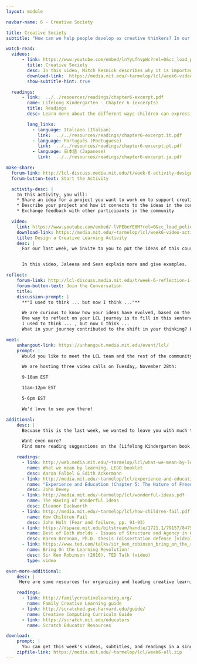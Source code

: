 ```yaml
---
layout: module

navbar-name: 6 - Creative Society

title: Creative Society
subtitle: "How can we help people develop as creative thinkers? In our last week, we explore strategies and motivations for supporting and expanding opportunities for creative learning. We invite you to share a project idea and reflect back on your journey as a creative learner."

watch-read:
  videos:
      - link: https://www.youtube.com/embed/lnYyLfhvpWc?rel=0&cc_load_policy=1
        title: Creative Society
        desc: In this video, Mitch Resnick describes why it is important to support people develop as creative thinkers in today's fast-changing society, and shares ideas on how to bring the spirit of kindergarten to children of all ages, and all backgrounds.
        download-link:  https://media.mit.edu/~tarmelop/lcl/week6-video-society.zip
        show-subtitle-hint: true

  readings:
      - link:  ../../resources/readings/chapter6-excerpt.pdf
        name: Lifelong Kindergarten - Chapter 6 (excerpts)
        title: Readings
        desc: Learn more about the different ways children can express themselves, and some tips on how to cultivate creativity.

        lang_links:
          - language: Italiano (Italian)
            link:  ../../resources/readings/chapter6-excerpt.it.pdf
          - language: Português (Portuguese)
            link:  ../../resources/readings/chapter6-excerpt.pt.pdf
          - language: 日本語 (Japanese)
            link:  ../../resources/readings/chapter6-excerpt.ja.pdf

make-share:
  forum-link: http://lcl-discuss.media.mit.edu/t/week-6-activity-design-a-creative-learning-experience/547
  forum-button-text: Start the Activity

  activity-desc: |
    In this activity, you will:
    * Share an idea for a project you want to work on to support creative learning
    * Describe your project and how it connects to the ideas in the course
    * Exchange feedback with other participants in the community

  video:
    link: https://www.youtube.com/embed/-lVPEbeYE8M?rel=0&cc_load_policy=1
    download-link: https://media.mit.edu/~tarmelop/lcl/week6-video-activity.zip
    title: Design a Creative Learning Activity
    desc: |
      For our last week, we invite to you to put the ideas of this course into practice, by sharing an idea or a plan for a project you want to work on, for your students or for yourself, building on ideas you learned or explored in this course.


      In this video, Jaleesa and Sean explain more and give examples. 

reflect:
    forum-link: http://lcl-discuss.media.mit.edu/t/week-6-reflection-i-used-to-think-but-now-i-think/548
    forum-button-text: Join the Conversation
    title:
    discussion-prompt: |
      **"I used to think ... but now I think ..."**

      We are curious to know how your ideas have evolved, based on the activities and discussions in Learning Creative Learning.
      One way to reflect on your LCL journey is to fill in this sentence:
      I used to think ... , but now I think ...
      What in your journey contributed to the shift in your thinking? How might it influence your work?

meet:
    unhangout-link: https://unhangout.media.mit.edu/event/lcl/
    prompt: |
      Would you like to meet the LCL team and the rest of the community?

      We are hosting three video calls on Tuesday, November 28th:

      9-10am EST

      11am-12pm EST

      5-6pm EST

      We'd love to see you there!

additional:
    desc: |
      Becuase this is the last week, we wanted to leave you with much to explore - choose what is right for you.

      Want even more?
      Find more reading suggestions on the [Lifelong Kindergarten book website](http://lifelongkindergarten.net/).

    readings:
      - link: http://web.media.mit.edu/~tarmelop/lcl/what-we-mean-by-learning.pdf
        name: What we mean by learning, LEGO booklet
        desc: Aaron Falbel & Edith Ackermann
      - link: http://media.mit.edu/~tarmelop/lcl/experience-and-education.pdf
        name: "Experience and Education (Chapter 5: The Nature of Freedom)"
        desc: John Dewey
      - link: http://media.mit.edu/~tarmelop/lcl/wonderful-ideas.pdf
        name: The Having of Wonderful Ideas
        desc: Eleanor Duckworth
      - link: http://media.mit.edu/~tarmelop/lcl/how-children-fail.pdf
        name: How Children Fail
        desc: John Holt (Fear and failure, pp. 91-93)
      - link: https://dspace.mit.edu/bitstream/handle/1721.1/79157/847525655-MIT.pdf?sequence=2
        name: Best of Both Worlds - Issues of Structure and Agency in Computational Creation, in and out of School
        desc: Karen Brennan, Ph.D. thesis (dissertation defense [video](https://www.media.mit.edu/videos/kbrennan-2012-10-4/))
      - link: https://www.ted.com/talks/sir_ken_robinson_bring_on_the_revolution
        name: Bring On the Learning Revolution!
        desc: Sir Ken Robinson (2010), TED Talk (video)
        type: video

even-more-additional:
    desc: |
     Here are some resources for organizing and leading creative learning experiences.

    readings:
      - link: http://familycreativelearning.org/
        name: Family Creative Learning guide
      - link: http://scratched.gse.harvard.edu/guide/
        name: Creative Computing Curriculm Guide
      - link: https://scratch.mit.edu/educators
        name: Scratch Educator Resources 

download:
    prompt: |
      You can get this week's videos, subtitles, and readings in a single zip file for offline use.
    zipfile-link: https://media.mit.edu/~tarmelop/lcl/week6-all.zip
---
```

